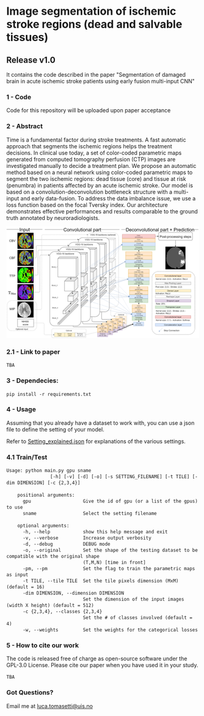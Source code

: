 # Image segmentation of ischemic stroke regions (dead and salvable tissues)

## Release v1.0
It contains the code described in the paper "Segmentation of damaged brain in acute ischemic stroke patients using early fusion multi-input CNN"

### 1 - Code
Code for this repository will be uploaded upon paper acceptance

### 2 - Abstract
Time is a fundamental factor during stroke treatments. A fast automatic approach that segments the ischemic regions helps the treatment decisions. In clinical use today, a set of color-coded parametric maps generated from computed tomography perfusion (CTP) images are investigated manually to decide a treatment plan.
We propose an automatic method based on a neural network using color-coded parametric maps to segment the two ischemic regions: dead tissue (core) and tissue at risk (penumbra) in patients affected by an acute ischemic stroke. Our model is based on a convolution-deconvolution bottleneck structure with a multi-input and early data-fusion. To address the data imbalance issue, we use a loss function based on the focal Tversky index. Our architecture demonstrates effective performances and results comparable to the ground truth annotated by neuroradiologists.

![alt text](images/intro-pipeline.png?raw=true)

### 2.1 - Link to paper
```
TBA
```


### 3 - Dependecies:
```
pip install -r requirements.txt
```

### 4 - Usage
Assuming that you already have a dataset to work with, you can use a json file to define the setting of your model.

Refer to  [Setting_explained.json](Setting/Setting_explained.json) for explanations of the various settings.


### 4.1 Train/Test

```
Usage: python main.py gpu sname
                [-h] [-v] [-d] [-o] [-s SETTING_FILENAME] [-t TILE] [-dim DIMENSION] [-c {2,3,4}]

    positional arguments:
      gpu                   Give the id of gpu (or a list of the gpus) to use
      sname                 Select the setting filename

    optional arguments:
      -h, --help            show this help message and exit
      -v, --verbose         Increase output verbosity
      -d, --debug           DEBUG mode
      -o, --original        Set the shape of the testing dataset to be compatible with the original shape
                            (T,M,N) [time in front]
      -pm, --pm             Set the flag to train the parametric maps as input
      -t TILE, --tile TILE  Set the tile pixels dimension (MxM) (default = 16)
      -dim DIMENSION, --dimension DIMENSION
                            Set the dimension of the input images (width X height) (default = 512)
      -c {2,3,4}, --classes {2,3,4}
                            Set the # of classes involved (default = 4)
      -w, --weights         Set the weights for the categorical losses

```


### 5 - How to cite our work
The code is released free of charge as open-source software under the GPL-3.0 License. Please cite our paper when you have used it in your study.
```
TBA
```

### Got Questions?
Email me at luca.tomasetti@uis.no
